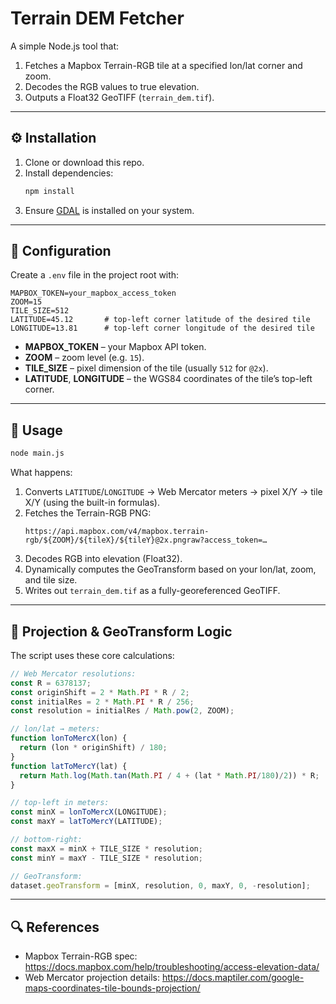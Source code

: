 # Terrain DEM Fetcher

A simple Node.js tool that:

1. Fetches a Mapbox Terrain-RGB tile at a specified lon/lat corner and zoom.
2. Decodes the RGB values to true elevation.
3. Outputs a Float32 GeoTIFF (`terrain_dem.tif`).

---

## ⚙️ Installation

1. Clone or download this repo.
2. Install dependencies:
   ```bash
   npm install
   ```
3. Ensure [GDAL](https://gdal.org) is installed on your system.

---

## 🔧 Configuration

Create a `.env` file in the project root with:

```dotenv
MAPBOX_TOKEN=your_mapbox_access_token
ZOOM=15
TILE_SIZE=512
LATITUDE=45.12       # top-left corner latitude of the desired tile
LONGITUDE=13.81      # top-left corner longitude of the desired tile
```

- **MAPBOX_TOKEN** – your Mapbox API token.
- **ZOOM** – zoom level (e.g. `15`).
- **TILE_SIZE** – pixel dimension of the tile (usually `512` for `@2x`).
- **LATITUDE**, **LONGITUDE** – the WGS84 coordinates of the tile’s top-left corner.

---

## 🚀 Usage

```bash
node main.js
```

What happens:

1. Converts `LATITUDE`/`LONGITUDE` → Web Mercator meters → pixel X/Y → tile X/Y (using the built-in formulas).
2. Fetches the Terrain-RGB PNG:
   ```
   https://api.mapbox.com/v4/mapbox.terrain-rgb/${ZOOM}/${tileX}/${tileY}@2x.pngraw?access_token=…
   ```
3. Decodes RGB into elevation (Float32).
4. Dynamically computes the GeoTransform based on your lon/lat, zoom, and tile size.
5. Writes out `terrain_dem.tif` as a fully-georeferenced GeoTIFF.

---

## 📐 Projection & GeoTransform Logic

The script uses these core calculations:

```js
// Web Mercator resolutions:
const R = 6378137;
const originShift = 2 * Math.PI * R / 2;
const initialRes = 2 * Math.PI * R / 256;
const resolution = initialRes / Math.pow(2, ZOOM);

// lon/lat → meters:
function lonToMercX(lon) {
  return (lon * originShift) / 180;
}
function latToMercY(lat) {
  return Math.log(Math.tan(Math.PI / 4 + (lat * Math.PI/180)/2)) * R;
}

// top-left in meters:
const minX = lonToMercX(LONGITUDE);
const maxY = latToMercY(LATITUDE);

// bottom-right:
const maxX = minX + TILE_SIZE * resolution;
const minY = maxY - TILE_SIZE * resolution;

// GeoTransform:
dataset.geoTransform = [minX, resolution, 0, maxY, 0, -resolution];
```

---

## 🔍 References

- Mapbox Terrain-RGB spec: https://docs.mapbox.com/help/troubleshooting/access-elevation-data/
- Web Mercator projection details: https://docs.maptiler.com/google-maps-coordinates-tile-bounds-projection/

